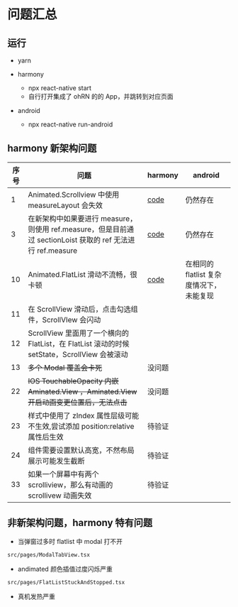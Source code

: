 # 问题汇总

## 运行

- yarn

- harmony

  - npx react-native start
  - 自行打开集成了 ohRN 的的 App，并跳转到对应页面

- android
  - npx react-native run-android

## harmony 新架构问题

| 序号 | 问题                                                                                                        | harmony                                   | android                                  |
| ---- | ----------------------------------------------------------------------------------------------------------- | ----------------------------------------- | ---------------------------------------- |
| 1    | Animated.Scrollview 中使用 measureLayout 会失效                                                             | [code](./src/AnimatedOfMeasureLayout.tsx) | 仍然存在                                 |
| 3    | 在新架构中如果要进行 measure，则使用 ref.measure，但是目前通过 sectionLoist 获取的 ref 无法进行 ref.measure | [code](./src/SectionListRefInvlid.tsx)    | 仍然存在                                 |
| 10   | Animated.FlatList 滑动不流畅，很卡顿                                                                        | [code](./src/FlatListStuckAndStopped.tsx) | 在相同的 flatlist 复杂度情况下，未能复现 |
| 11   | 在 ScrollView 滑动后，点击勾选组件，ScrollVIew 会闪动                                                       |                                           |                                          |
| 12   | ScrollView 里面用了一个横向的 FlatList，在 FlatList 滚动的时候 setState，ScrollView 会被滚动                |                                           |                                          |
| 13   | ~~多个 Modal 覆盖会卡死~~                                                                                   | 没问题                                    |                                          |
| 22   | ~~IOS TouchableOpacity 内嵌 Aminated.View ，Aminated.View 开启动画变更位置后，无法点击~~                    | 没问题                                    |                                          |
| 23   | 样式中使用了 zIndex 属性层级可能不生效,尝试添加 position:relative 属性后生效                                | 待验证                                    |                                          |
| 24   | 组件需要设置默认高宽，不然布局展示可能发生截断                                                              | 待验证                                    |                                          |
| 33   | 如果一个屏幕中有两个 scrolliview，那么有动画的 scrollivew 动画失效                                          | 待验证                                    |                                          |

## 非新架构问题，harmony 特有问题

- 当弹窗过多时 flatlist 中 modal 打不开

```
src/pages/ModalTabView.tsx
```

- andimated 颜色插值过度闪烁严重

```
src/pages/FlatListStuckAndStopped.tsx
```

- 真机发热严重
